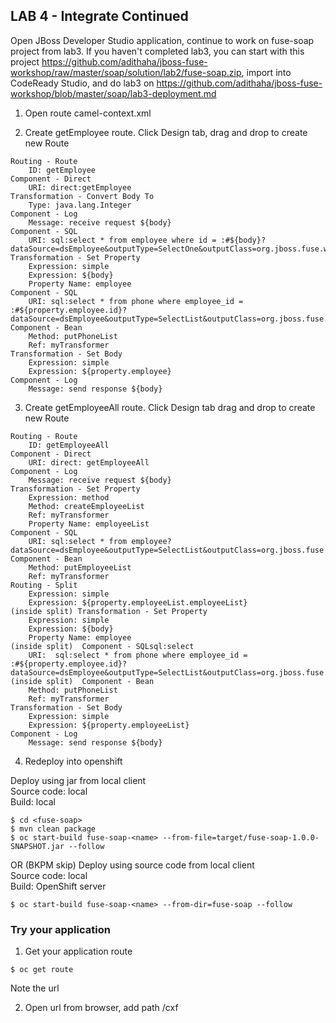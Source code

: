 
## LAB 4 - Integrate Continued

Open JBoss Developer Studio application, continue to work on fuse-soap project from lab3. If you haven't completed lab3, you can start with this project https://github.com/adithaha/jboss-fuse-workshop/raw/master/soap/solution/lab2/fuse-soap.zip, import into CodeReady Studio, and do lab3 on https://github.com/adithaha/jboss-fuse-workshop/blob/master/soap/lab3-deployment.md

1. Open route camel-context.xml  

2. Create getEmployee route. Click Design tab, drag and drop to create new Route
```
Routing - Route
	ID: getEmployee
Component - Direct
	URI: direct:getEmployee
Transformation - Convert Body To
	Type: java.lang.Integer
Component - Log
	Message: receive request ${body}
Component - SQL
	URI: sql:select * from employee where id = :#${body}?dataSource=dsEmployee&outputType=SelectOne&outputClass=org.jboss.fuse.workshop.soap.Employee
Transformation - Set Property
	Expression: simple
	Expression: ${body}
	Property Name: employee
Component - SQL
	URI: sql:select * from phone where employee_id = :#${property.employee.id}?dataSource=dsEmployee&outputType=SelectList&outputClass=org.jboss.fuse.workshop.soap.Phone
Component - Bean
	Method: putPhoneList
	Ref: myTransformer
Transformation - Set Body
	Expression: simple
	Expression: ${property.employee}
Component - Log
	Message: send response ${body}
```

3. Create getEmployeeAll route. Click Design tab drag and drop to create new Route

```
Routing - Route
	ID: getEmployeeAll
Component - Direct
	URI: direct: getEmployeeAll
Component - Log
	Message: receive request ${body}
Transformation - Set Property
	Expression: method
	Method: createEmployeeList
	Ref: myTransformer
	Property Name: employeeList
Component - SQL
	URI: sql:select * from employee?dataSource=dsEmployee&outputType=SelectList&outputClass=org.jboss.fuse.workshop.soap.Employee
Component - Bean
	Method: putEmployeeList
	Ref: myTransformer
Routing - Split
	Expression: simple
	Expression: ${property.employeeList.employeeList}
(inside split) Transformation - Set Property
	Expression: simple
	Expression: ${body}
	Property Name: employee
(inside split) 	Component - SQLsql:select
	URI:  sql:select * from phone where employee_id = :#${property.employee.id}?dataSource=dsEmployee&outputType=SelectList&outputClass=org.jboss.fuse.workshop.soap.Phone
(inside split) 	Component - Bean
	Method: putPhoneList
	Ref: myTransformer	
Transformation - Set Body
	Expression: simple
	Expression: ${property.employeeList}
Component - Log
	Message: send response ${body}
```

4. Redeploy into openshift

Deploy using jar from local client  
Source code: local  
Build: local
```
$ cd <fuse-soap>
$ mvn clean package
$ oc start-build fuse-soap-<name> --from-file=target/fuse-soap-1.0.0-SNAPSHOT.jar --follow
```

OR
(BKPM skip)
Deploy using source code from local client  
Source code: local  
Build: OpenShift server
```
$ oc start-build fuse-soap-<name> --from-dir=fuse-soap --follow
```

### Try your application

1. Get your application route
```
$ oc get route
```
Note the url  

2. Open url from browser, add path /cxf

